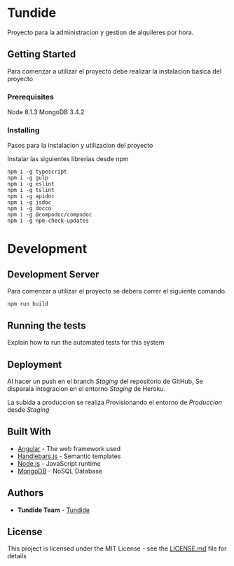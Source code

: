 # Tundide

Proyecto para la administracion y gestion de alquileres por hora. 

## Getting Started

Para comenzar a utilizar el proyecto debe realizar la instalacion basica del proyecto

### Prerequisites

Node 8.1.3
MongoDB 3.4.2

### Installing

Pasos para la instalacion y utilizacion del proyecto

Instalar las siguientes librerias desde npm

```
npm i -g typescript
npm i -g gulp
npm i -g eslint
npm i -g tslint
npm i -g apidoc
npm i -g jsdoc
npm i -g docco
npm i -g @compodoc/compodoc
npm i -g npm-check-updates
```

# Development
## Development Server

Para comenzar a utilizar el proyecto se debera correr el siguiente comando.

```
npm run build
```

## Running the tests

Explain how to run the automated tests for this system

## Deployment

Al hacer un push en el branch *Staging* del repositorio de GitHub, Se disparala integracion en el entorno *Staging* de Heroku.

La subida a produccion se realiza Provisionando el entorno de *Produccion* desde *Staging*

## Built With

* [Angular](https://angular.io/) - The web framework used
* [Handlebars.js](http://handlebarsjs.com/) - Semantic templates
* [Node.js](https://nodejs.org/) - JavaScript runtime
* [MongoDB](https://www.mongodb.com/) - NoSQL Database

## Authors

* **Tundide Team** - [Tundide](http://www.tundide.com)

## License

This project is licensed under the MIT License - see the [LICENSE.md](LICENSE.md) file for details